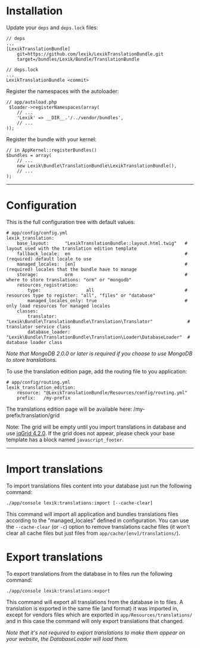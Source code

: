 Installation
============

Update your `deps` and `deps.lock` files:

    // deps
    ...
    [LexikTranslationBundle]
        git=https://github.com/lexik/LexikTranslationBundle.git
        target=/bundles/Lexik/Bundle/TranslationBundle

    // deps.lock
    ...
    LexikTranslationBundle <commit>

Register the namespaces with the autoloader:

    // app/autoload.php
     $loader->registerNamespaces(array(
        // ...
        'Lexik' => __DIR__.'/../vendor/bundles',
        // ...
    ));

Register the bundle with your kernel:

    // in AppKernel::registerBundles()
    $bundles = array(
        // ...
        new Lexik\Bundle\TranslationBundle\LexikTranslationBundle(),
        // ...
    );

___________________

Configuration
=============

This is the full configuration tree with default values:

    # app/config/config.yml
    lexik_translation:
        base_layout:      "LexikTranslationBundle::layout.html.twig"   # layout used with the translation edition template
        fallback_locale:  en                                           # (required) default locale to use
        managed_locales:  [en]                                         # (required) locales that the bundle have to manage
        storage:          orm                                          # where to store translations: "orm" or "mongodb"
        resources_registration:
            type:                 all                                  # resources type to register: "all", "files" or "database"
            managed_locales_only: true                                 # only load resources for managed locales
        classes:
            translator:      "Lexik\Bundle\TranslationBundle\Translation\Translator"             # translator service class
            database_loader: "Lexik\Bundle\TranslationBundle\Translation\Loader\DatabaseLoader"  # database loader class

*Note that MongoDB 2.0.0 or later is required if you choose to use MongoDB to store translations.*

To use the translation edition page, add the routing file to you application:

    # app/config/routing.yml
    lexik_translation_edition:
        resource: "@LexikTranslationBundle/Resources/config/routing.yml"
        prefix:   /my-prefix

The translations edition page will be available here: /my-prefix/translation/grid

Note: The grid will be empty until you import translations in database and use [jqGrid 4.2.0](http://www.trirand.com/blog/).
If the grid does not appear, please check your base template has a block named `javascript_footer`.

___________________

Import translations
===================

To import translations files content into your database just run the following command:

    ./app/console lexik:translations:import [--cache-clear]

This command will import all application and bundles translations files according to the "managed_locales" defined in configuration.
You can use the `--cache-clear` (or `-c`) option to remove translations cache files (it won't clear all cache files but just files from `app/cache/[env]/translations/`).

Export translations
===================

To export translations from the database in to files run the following command:

    ./app/console lexik:translations:export

This command will export all translations from the database in to files. A translation is exported in the same file (and format) it was imported in,
except for vendors files which are exported in `app/Resources/translations/` and in this case the command will only export translations that changed.

*Note that it's not required to export translations to make them appear on your website, the DatabaseLoader will load them.*

